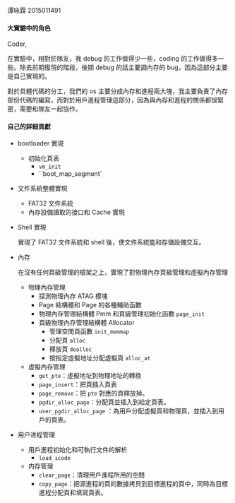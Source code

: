 谭咏霖 2015011491

#### 大實驗中的角色

Coder,

在實驗中，相對於隊友，我 debug 的工作做得少一些，coding 的工作做得多一些。除去前期復現的階段，後期 debug 的話主要調內存的 bug，因為這部分主要是自己實現的。

對於具體代碼的分工，我們的 os 主要分成內存和進程兩大塊，我主要負責了內存部份代碼的編寫，而對於用戶進程管理這部分，因為與內存和進程的關係都很緊密，需要和隊友一起協作。

#### 自己的詳細貢獻

- bootloader 實現
  - 初始化頁表 
    - `vm_init`
    - ``boot_map_segment`

- 文件系統整體實現

  - FAT32 文件系統
  - 內存設備讀取的接口和 Cache 實現

- Shell 實現

  實現了 FAT32 文件系統和 shell 後，使文件系統能和存儲設備交互。

- 內存

  在沒有任何頁級管理的框架之上，實現了對物理內存頁級管理和虛擬內存管理

  - 物理內存管理
    - 探測物理內存 ATAG 模塊
    - Page 結構體和 Page 的各種輔助函數
    - 物理內存管理結構體 Pmm 和頁級管理初始化函數 `page_init`
    - 頁級物理內存管理結構體 Allocator
      - 管理空閒頁函數 `init_memmap`
      - 分配頁 `alloc`
      - 釋放頁 `dealloc`
      - 按指定虛擬地址分配虛擬頁 `alloc_at`
  - 虛擬內存管理
    - `get_pte`：虛擬地址到物理地址的轉換
    - `page_insert`：把頁插入頁表 
    - `page_remove`：把 `pte` 對應的頁釋放掉。
    - `pgdir_alloc_page`：分配頁並插入到給定頁表。
    - `user_pgdir_alloc_page` ：為用戶分配虛擬頁和物理頁，並插入到用戶的頁表。

- 用户进程管理
  - 用戶進程初始化和可執行文件的解析
    - `load_icode`
  - 内存管理
    - `clear_page`：清理用戶進程所用的空間
    - `copy_page`：把源進程的頁的數據拷貝到目標進程的頁中，同時為目標進程分配頁和填寫頁表。